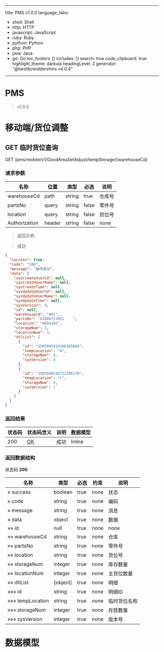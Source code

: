 
---
title: PMS v1.0.0
language_tabs:
  - shell: Shell
  - http: HTTP
  - javascript: JavaScript
  - ruby: Ruby
  - python: Python
  - php: PHP
  - java: Java
  - go: Go
toc_footers: []
includes: []
search: true
code_clipboard: true
highlight_theme: darkula
headingLevel: 2
generator: "@tarslib/widdershins v4.0.4"

---

# PMS

> v1.0.0

# 移动端/货位调整

## GET 临时货位查询

GET /pms/mobile/v1/GoodAreaSetAdjust/tempStorage/{warehouseCd}

### 请求参数

|名称|位置|类型|必选|说明|
|---|---|---|---|---|
|warehouseCd|path|string|true|仓库号|
|partsNo|query|string|false|零件号|
|location|query|string|false|货位号|
|Authorization|header|string|false|none|

> 返回示例

> 成功

```json
{
  "success": true,
  "code": "200",
  "message": "操作成功",
  "data": {
    "sysCreateUserCd": null,
    "sysCreateUserName": null,
    "sysCreateTime": null,
    "sysUpdateUserCd": null,
    "sysUpdateUserName": null,
    "sysUpdateTime": null,
    "sysVersion": 0,
    "id": null,
    "warehouseCd": "001",
    "partsNo": "81606T2JH51    ",
    "location": "NE04J05",
    "storageNum": 3,
    "locationNum": 3,
    "dtlList": [
      {
        "id": "1505945914366365696",
        "tempLocation": "A",
        "storageNum": 0,
        "sysVersion": 4
      },
      {
        "id": "1505946516752306176",
        "tempLocation": "C",
        "storageNum": 0,
        "sysVersion": 1
      }
    ]
  }
}
```

### 返回结果

|状态码|状态码含义|说明|数据模型|
|---|---|---|---|
|200|[OK](https://tools.ietf.org/html/rfc7231#section-6.3.1)|成功|Inline|

### 返回数据结构

状态码 **200**

|名称|类型|必选|约束|说明|
|---|---|---|---|---|
|» success|boolean|true|none|状态|
|» code|string|true|none|编码|
|» message|string|true|none|消息|
|» data|object|true|none|数据|
|»» id|null|true|none|none|
|»» warehouseCd|string|true|none|仓库|
|»» partsNo|string|true|none|零件号|
|»» location|string|true|none|货位号|
|»» storageNum|integer|true|none|库存数量|
|»» locationNum|integer|true|none|主货位数量|
|»» dtlList|[object]|true|none|明细|
|»»» id|string|true|none|明细ID|
|»»» tempLocation|string|true|none|临时货位名称|
|»»» storageNum|integer|true|none|存放数量|
|»»» sysVersion|integer|true|none|版本号|

# 数据模型

